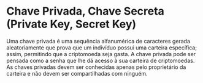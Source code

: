 # Chave Privada, Chave Secreta (Private Key, Secret Key)

Uma chave privada é uma sequência alfanumérica de caracteres gerada aleatoriamente que prova que um indivíduo possui uma carteira específica; assim, permitindo que a criptomoeda seja gasta. A chave privada pode ser pensada como a senha que lhe dá acesso à sua carteira de criptomoedas. As chaves privadas devem ser conhecidas apenas pelo proprietário da carteira e não devem ser compartilhadas com ninguém.
